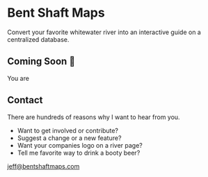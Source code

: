 # Bent Shaft Maps

Convert your favorite whitewater river into an interactive guide on a centralized database.

## Coming Soon :construction:

You are

## Contact

There are hundreds of reasons why I want to hear from you.

- Want to get involved or contribute?
- Suggest a change or a new feature?
- Want your companies logo on a river page?
- Tell me favorite way to drink a booty beer?

jeff@bentshaftmaps.com
